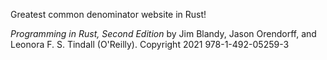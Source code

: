 Greatest common denominator website in Rust!

*Programming in Rust, Second Edition* by Jim Blandy, Jason Orendorff,
and Leonora F. S. Tindall (O'Reilly). Copyright 2021 978-1-492-05259-3
